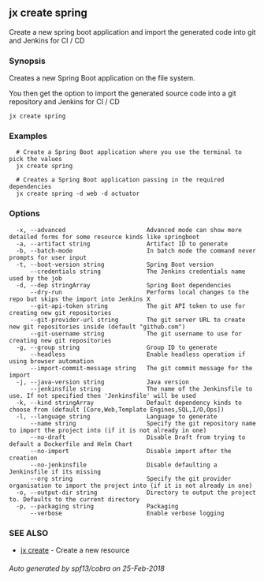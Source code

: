 ## jx create spring

Create a new spring boot application and import the generated code into git and Jenkins for CI / CD

### Synopsis


Creates a new Spring Boot application on the file system. 

You then get the option to import the generated source code into a git repository and Jenkins for CI / CD

```
jx create spring
```

### Examples

```
  # Create a Spring Boot application where you use the terminal to pick the values
  jx create spring
  
  # Creates a Spring Boot application passing in the required dependencies
  jx create spring -d web -d actuator
```

### Options

```
  -x, --advanced                       Advanced mode can show more detailed forms for some resource kinds like springboot
  -a, --artifact string                Artifact ID to generate
  -b, --batch-mode                     In batch mode the command never prompts for user input
  -t, --boot-version string            Spring Boot version
      --credentials string             The Jenkins credentials name used by the job
  -d, --dep stringArray                Spring Boot dependencies
      --dry-run                        Performs local changes to the repo but skips the import into Jenkins X
      --git-api-token string           The git API token to use for creating new git repositories
      --git-provider-url string        The git server URL to create new git repositories inside (default "github.com")
      --git-username string            The git username to use for creating new git repositories
  -g, --group string                   Group ID to generate
      --headless                       Enable headless operation if using browser automation
      --import-commit-message string   The git commit message for the import
  -j, --java-version string            Java version
      --jenkinsfile string             The name of the Jenkinsfile to use. If not specified then 'Jenkinsfile' will be used
  -k, --kind stringArray               Default dependency kinds to choose from (default [Core,Web,Template Engines,SQL,I/O,Ops])
  -l, --language string                Language to generate
      --name string                    Specify the git repository name to import the project into (if it is not already in one)
      --no-draft                       Disable Draft from trying to default a Dockerfile and Helm Chart
      --no-import                      Disable import after the creation
      --no-jenkinsfile                 Disable defaulting a Jenkinsfile if its missing
      --org string                     Specify the git provider organisation to import the project into (if it is not already in one)
  -o, --output-dir string              Directory to output the project to. Defaults to the current directory
  -p, --packaging string               Packaging
      --verbose                        Enable verbose logging
```

### SEE ALSO
* [jx create](jx_create.md)	 - Create a new resource

###### Auto generated by spf13/cobra on 25-Feb-2018
